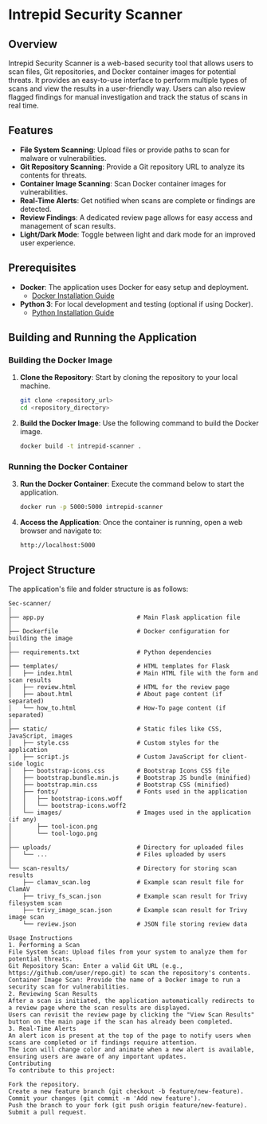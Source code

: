 # Intrepid Security Scanner

## Overview
Intrepid Security Scanner is a web-based security tool that allows users to scan files, Git repositories, and Docker container images for potential threats. It provides an easy-to-use interface to perform multiple types of scans and view the results in a user-friendly way. Users can also review flagged findings for manual investigation and track the status of scans in real time.

## Features
- **File System Scanning**: Upload files or provide paths to scan for malware or vulnerabilities.
- **Git Repository Scanning**: Provide a Git repository URL to analyze its contents for threats.
- **Container Image Scanning**: Scan Docker container images for vulnerabilities.
- **Real-Time Alerts**: Get notified when scans are complete or findings are detected.
- **Review Findings**: A dedicated review page allows for easy access and management of scan results.
- **Light/Dark Mode**: Toggle between light and dark mode for an improved user experience.

## Prerequisites
- **Docker**: The application uses Docker for easy setup and deployment.
  - [Docker Installation Guide](https://docs.docker.com/get-docker/)
- **Python 3**: For local development and testing (optional if using Docker).
  - [Python Installation Guide](https://www.python.org/downloads/)

## Building and Running the Application

### Building the Docker Image
1. **Clone the Repository**: Start by cloning the repository to your local machine.
    ```bash
    git clone <repository_url>
    cd <repository_directory>
    ```

2. **Build the Docker Image**: Use the following command to build the Docker image.
    ```bash
    docker build -t intrepid-scanner .
    ```

### Running the Docker Container
3. **Run the Docker Container**: Execute the command below to start the application.
    ```bash
    docker run -p 5000:5000 intrepid-scanner
    ```

4. **Access the Application**: Once the container is running, open a web browser and navigate to:
    ```
    http://localhost:5000
    ```

## Project Structure

The application's file and folder structure is as follows:

```plaintext
Sec-scanner/
│
├── app.py                          # Main Flask application file
│
├── Dockerfile                      # Docker configuration for building the image
│
├── requirements.txt                # Python dependencies
│
├── templates/                      # HTML templates for Flask
│   ├── index.html                  # Main HTML file with the form and scan results
│   ├── review.html                 # HTML for the review page
│   ├── about.html                  # About page content (if separated)
│   └── how_to.html                 # How-To page content (if separated)
│
├── static/                         # Static files like CSS, JavaScript, images
│   ├── style.css                   # Custom styles for the application
│   ├── script.js                   # Custom JavaScript for client-side logic
│   ├── bootstrap-icons.css         # Bootstrap Icons CSS file
│   ├── bootstrap.bundle.min.js     # Bootstrap JS bundle (minified)
│   ├── bootstrap.min.css           # Bootstrap CSS (minified)
│   ├── fonts/                      # Fonts used in the application
│   │   ├── bootstrap-icons.woff
│   │   └── bootstrap-icons.woff2
│   └── images/                     # Images used in the application (if any)
│       ├── tool-icon.png
│       └── tool-logo.png
│
├── uploads/                        # Directory for uploaded files
│   └── ...                         # Files uploaded by users
│
└── scan-results/                   # Directory for storing scan results
    ├── clamav_scan.log             # Example scan result file for ClamAV
    ├── trivy_fs_scan.json          # Example scan result for Trivy filesystem scan
    ├── trivy_image_scan.json       # Example scan result for Trivy image scan
    └── review.json                 # JSON file storing review data

Usage Instructions
1. Performing a Scan
File System Scan: Upload files from your system to analyze them for potential threats.
Git Repository Scan: Enter a valid Git URL (e.g., https://github.com/user/repo.git) to scan the repository's contents.
Container Image Scan: Provide the name of a Docker image to run a security scan for vulnerabilities.
2. Reviewing Scan Results
After a scan is initiated, the application automatically redirects to a review page where the scan results are displayed.
Users can revisit the review page by clicking the "View Scan Results" button on the main page if the scan has already been completed.
3. Real-Time Alerts
An alert icon is present at the top of the page to notify users when scans are completed or if findings require attention.
The icon will change color and animate when a new alert is available, ensuring users are aware of any important updates.
Contributing
To contribute to this project:

Fork the repository.
Create a new feature branch (git checkout -b feature/new-feature).
Commit your changes (git commit -m 'Add new feature').
Push the branch to your fork (git push origin feature/new-feature).
Submit a pull request.
